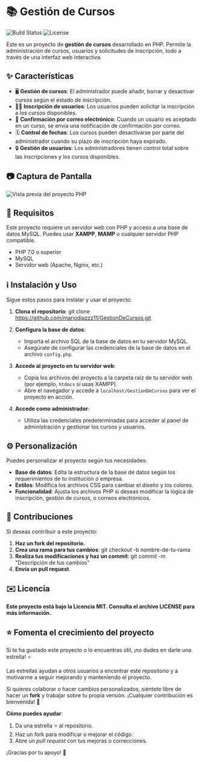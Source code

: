 # 📚 Gestión de Cursos

![Build Status](https://travis-ci.org/mariodiazzz11/GestionDeCursos.svg?branch=main)
![License](https://img.shields.io/badge/license-MIT-blue)

Este es un proyecto de **gestión de cursos** desarrollado en PHP. Permite la administración de cursos, usuarios y solicitudes de inscripción, todo a través de una interfaz web interactiva.

## ✨ Características

- 🖥️ **Gestión de cursos**: El administrador puede añadir, borrar y desactivar cursos según el estado de inscripción.
- 🧑‍🎓 **Inscripción de usuarios**: Los usuarios pueden solicitar la inscripción a los cursos disponibles.
- 📧 **Confirmación por correo electrónico**: Cuando un usuario es aceptado en un curso, se envía una notificación de confirmación por correo.
- 🗓️ **Control de fechas**: Los cursos pueden desactivarse por parte del administrador cuando su plazo de inscripción haya expirado.
- 🔒 **Gestión de usuarios**: Los administradores tienen control total sobre las inscripciones y los cursos disponibles.

## 📷 Captura de Pantalla

![Vista previa del proyecto PHP](Documentos/Foto_GestionaCursosPHP.png)

## 🔧 Requisitos

Este proyecto requiere un servidor web con PHP y acceso a una base de datos MySQL. Puedes usar **XAMPP**, **MAMP** o cualquier servidor PHP compatible.

- PHP 7.0 o superior
- MySQL
- Servidor web (Apache, Nginx, etc.)

## ℹ️ Instalación y Uso

Sigue estos pasos para instalar y usar el proyecto:

1. **Clona el repositorio**:
   git clone https://github.com/mariodiazzz11/GestionDeCursos.git
   
2. **Configura la base de datos**:
   - Importa el archivo SQL de la base de datos en tu servidor MySQL.
   - Asegúrate de configurar las credenciales de la base de datos en el archivo `config.php`.
   
3. **Accede al proyecto en tu servidor web**:
   - Copia los archivos del proyecto a la carpeta raíz de tu servidor web (por ejemplo, `htdocs` si usas XAMPP).
   - Abre el navegador y accede a `localhost/GestionDeCursos` para ver el proyecto en acción.

4. **Accede como administrador**:
   - Utiliza las credenciales predeterminadas para acceder al panel de administración y gestionar los cursos y usuarios.

## ⚙️ Personalización

Puedes personalizar el proyecto según tus necesidades:

- **Base de datos**: Edita la estructura de la base de datos según los requerimientos de tu institución o empresa.
- **Estilos**: Modifica los archivos CSS para cambiar el diseño y los colores.
- **Funcionalidad**: Ajusta los archivos PHP si deseas modificar la lógica de inscripción, gestión de cursos, o correos electrónicos.

## 🚀 Contribuciones 

Si deseas contribuir a este proyecto:

1. **Haz un fork del repositorio.**
2. **Crea una rama para tus cambios**:
   git checkout -b nombre-de-tu-rama
3. **Realiza tus modificaciones y haz un commit**:
   git commit -m "Descripción de tus cambios"
4. **Envía un pull request**.

## ✉️ Licencia

**Este proyecto está bajo la Licencia MIT. Consulta el archivo LICENSE para más información.**

## ⭐️ Fomenta el crecimiento del proyecto

Si te ha gustado este proyecto o lo encuentras útil, ¡no dudes en darle una estrella! ⭐️

Las estrellas ayudan a otros usuarios a encontrar este repositorio y a motivarme a seguir mejorando y manteniendo el proyecto.

Si quieres colaborar o hacer cambios personalizados, siéntete libre de hacer un **fork** y trabajar sobre tu propia versión. ¡Cualquier contribución es bienvenida! 🙌

**Cómo puedes ayudar**:
1. Da una estrella ⭐️ al repositorio.
2. Haz un fork para modificar o mejorar el código.
3. Abre un *pull request* con tus mejoras o correcciones.

¡Gracias por tu apoyo! 🙏
